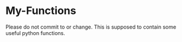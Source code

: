 # My-Functions
Please do not commit to or change. This is supposed to contain some useful python functions.
